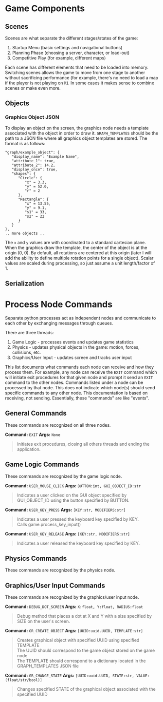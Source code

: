# Game Components
## Scenes
Scenes are what separate the different stages/states of the game:
1. Startup Menu (basic settings and navigational buttons)
2. Planning Phase (choosing a server, character, or load-out)
3. Competitive Play (for example, different maps)

Each scene has different elements that need to be loaded into memory.
Switching scenes allows the game to move from one stage to another without
sacrificing performance (for example, there's no need to load a map if the
player is not playing on it). In some cases it makes sense to combine scenes
or make even more.

## Objects

### Graphics Object JSON
To display an object on the screen, the graphics node needs a template associated with the
object in order to draw it. `GRAPH_TEMPLATES` should be the path to a JSON file where
all graphics object templates are stored. The format is as follows:
~~~
"graph/example_object": {
   "display_name": "Example Name",
   "attribute_1": true,
   "attribute_2": 14.2,
   "display_once": true,
   "shapes": {
      "Circle": {
         "x" = 3.3,
         "y" = 52.0,
         "r" = 2
      },
      "Rectangle": {
         "x" = 13.55,
         "y" = 9.1,
         "s1" = 33,
         "s2" = 22
      }
   }
},
.. more objects ..
~~~
The `x` and `y` values are with coordinated to a standard cartesian plane. When the graphics
draw the template, the center of the object is at the origin (0, 0). By default, all rotations are
centered at this origin (later I will add the ability to define multiple rotation points for
a single object). Scalar values are scaled during processing, so just assume a unit length/factor of 1.

## Serialization

# Process Node Commands
Separate python processes act as independent nodes and communicate to each other by exchanging messages through
 queues.

There are three threads:
1. Game Logic - processes events and updates game statistics
2. Physics - updates physical objects in the game: motion, forces, collisions, etc.
3. Graphics/User Input - updates screen and tracks user input

This list documents what commands each node can receive and how they process them. 
For example, any node can receive the `EXIT` command which will initiate exit procedures 
for that given node and prompt it send an `EXIT` command to the other nodes. Commands listed 
under a node can be processed by that node. This does not indicate which node(s) should send 
specific commands to any other node. This documentation is based on receiving, not sending. 
Essentially, these "commands" are like "events".

## General Commands
These commands are recognized on all three nodes.

**Command:** `EXIT`  **Args:** `None`
> Initiates exit procedures, closing all others threads and ending the application.

## Game Logic Commands
These commands are recognized by the game logic node.

**Command:** `USER_MOUSE_CLICK`  **Args:** `BUTTON:int, GUI_OBJECT_ID:str`
> Indicates a user clicked on the GUI object specified by GUI_OBJECT_ID using the button specified by BUTTON.

**Command:** `USER_KEY_PRESS`  **Args:** `[KEY:str, MODIFIERS:str]`
> Indicates a user pressed the keyboard key specified by KEY.  
> Calls game.process_key_input()

**Command:** `USER_KEY_RELEASE`  **Args:** `[KEY:str, MODIFIERS:str]`
> Indicates a user released the keyboard key specified by KEY.

## Physics Commands
These commands are recognized by the physics node.

## Graphics/User Input Commands
These commands are recognized by the graphics/user input node.

**Command:** `DEBUG_DOT_SCREEN`  **Args:** `X:float, Y:float, RADIUS:float`
> Debug method that places a dot at X and Y with a size specified by SIZE on the user's screen.

**Command:** `GR_CREATE_OBJECT`  **Args:** `[UUID:uuid.UUID, TEMPLATE:str]`
> Creates graphical object with specified UUID using specified TEMPLATE  
> The UUID should correspond to the game object stored on the game node  
> The TEMPLATE should correspond to a dictionary located in the GRAPH_TEMPLATES JSON file

**Command:** `GR_CHANGE_STATE`  **Args:** `[UUID:uuid.UUID, STATE:str, VALUE:(float/str/bool)]`
> Changes specified STATE of the graphical object associated with the specified UUID
